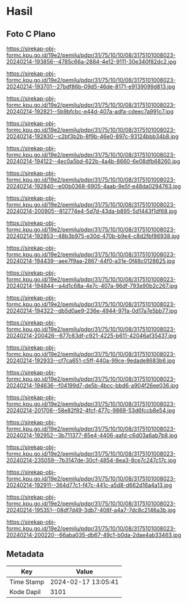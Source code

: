 # Hasil

## Foto C Plano

https://sirekap-obj-formc.kpu.go.id/19e2/pemilu/pdpr/31/75/10/10/08/3175101008023-20240214-193856--4785c66a-2884-4e12-9111-30e340f82dc2.jpg

https://sirekap-obj-formc.kpu.go.id/19e2/pemilu/pdpr/31/75/10/10/08/3175101008023-20240214-193701--27bdf86b-09d5-46de-8171-e9139099d813.jpg

https://sirekap-obj-formc.kpu.go.id/19e2/pemilu/pdpr/31/75/10/10/08/3175101008023-20240214-192821--5b9bfcbc-e44d-407a-adfa-cdeec7a991c7.jpg

https://sirekap-obj-formc.kpu.go.id/19e2/pemilu/pdpr/31/75/10/10/08/3175101008023-20240214-192830--c2bf3b2b-8f9b-46e0-897c-93124bbb34b8.jpg

https://sirekap-obj-formc.kpu.go.id/19e2/pemilu/pdpr/31/75/10/10/08/3175101008023-20240214-194122--4ec0a5bd-622b-4a4b-8660-6e08dfb68260.jpg

https://sirekap-obj-formc.kpu.go.id/19e2/pemilu/pdpr/31/75/10/10/08/3175101008023-20240214-192840--e00b0368-6905-4aab-9e5f-e48da0294763.jpg

https://sirekap-obj-formc.kpu.go.id/19e2/pemilu/pdpr/31/75/10/10/08/3175101008023-20240214-200905--812774e4-5d7d-43da-b895-5d1443f1df68.jpg

https://sirekap-obj-formc.kpu.go.id/19e2/pemilu/pdpr/31/75/10/10/08/3175101008023-20240214-192853--48b3b975-e30d-470b-b9e4-c8d2fbf86938.jpg

https://sirekap-obj-formc.kpu.go.id/19e2/pemilu/pdpr/31/75/10/10/08/3175101008023-20240214-194439--aee7f9aa-2867-44f0-a31e-0f48c0128625.jpg

https://sirekap-obj-formc.kpu.go.id/19e2/pemilu/pdpr/31/75/10/10/08/3175101008023-20240214-194844--a4d1c68a-4e7c-407a-96df-793e90b2c267.jpg

https://sirekap-obj-formc.kpu.go.id/19e2/pemilu/pdpr/31/75/10/10/08/3175101008023-20240214-194322--db5d0ae9-236e-4944-97fa-0d17a7e5bb77.jpg

https://sirekap-obj-formc.kpu.go.id/19e2/pemilu/pdpr/31/75/10/10/08/3175101008023-20240214-200426--677c63df-c921-4225-b611-42046af35437.jpg

https://sirekap-obj-formc.kpu.go.id/19e2/pemilu/pdpr/31/75/10/10/08/3175101008023-20240214-192933--cf7ca651-c5ff-440a-99ce-9edade8683b6.jpg

https://sirekap-obj-formc.kpu.go.id/19e2/pemilu/pdpr/31/75/10/10/08/3175101008023-20240214-194636--f04199d7-de5b-4bcc-bbd6-a904f26ee036.jpg

https://sirekap-obj-formc.kpu.go.id/19e2/pemilu/pdpr/31/75/10/10/08/3175101008023-20240214-201706--58e82f92-4fcf-477c-9869-53d6fccb8e54.jpg

https://sirekap-obj-formc.kpu.go.id/19e2/pemilu/pdpr/31/75/10/10/08/3175101008023-20240214-192952--3b711377-85e4-4406-aafd-c6d03a6ab7b8.jpg

https://sirekap-obj-formc.kpu.go.id/19e2/pemilu/pdpr/31/75/10/10/08/3175101008023-20240214-235059--7b3147de-30cf-4854-8ea3-8ce7c247c17c.jpg

https://sirekap-obj-formc.kpu.go.id/19e2/pemilu/pdpr/31/75/10/10/08/3175101008023-20240214-192911--364d77c1-f47c-441c-a5d8-d662d16a4a13.jpg

https://sirekap-obj-formc.kpu.go.id/19e2/pemilu/pdpr/31/75/10/10/08/3175101008023-20240214-195351--08df7d49-3db7-408f-a4a7-7dc8c2146a3b.jpg

https://sirekap-obj-formc.kpu.go.id/19e2/pemilu/pdpr/31/75/10/10/08/3175101008023-20240214-200220--66aba035-db67-49c1-b0da-2dae4ab33463.jpg


## Metadata

| Key        | Value               |
| ---------- | ------------------- |
| Time Stamp | 2024-02-17 13:05:41 |
| Kode Dapil | 3101                |



